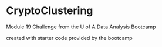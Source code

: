 # CryptoClustering
Module 19 Challenge from the U of A Data Analysis Bootcamp

created with starter code provided by the bootcamp
